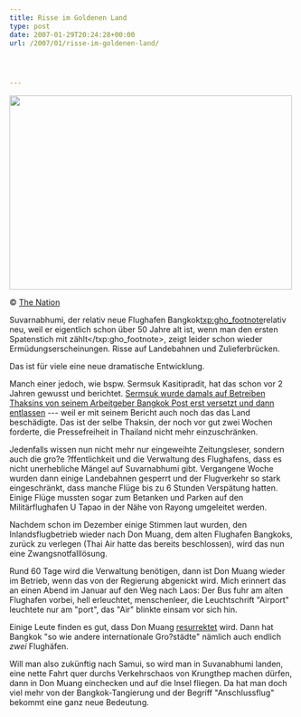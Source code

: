 ```yaml
---
title: Risse im Goldenen Land
type: post
date: 2007-01-29T20:24:28+00:00
url: /2007/01/risse-im-goldenen-land/




---
```

<div class="flickr">
  <img src="//die.schreibbloga.de/images/221.jpg" width="500" height="343" /></p>

  <p>
    &copy; <a href="http://nationmultimedia.com">The Nation</a>
  </p>
</div>

Suvarnabhumi, der relativ neue Flughafen Bangkok<txp:gho_footnote>relativ neu, weil er eigentlich schon über 50 Jahre alt ist, wenn man den ersten Spatenstich mit zählt</txp:gho_footnote>, zeigt leider schon wieder Ermüdungserscheinungen. Risse auf Landebahnen und Zulieferbrücken.

Das ist für viele eine neue dramatische Entwicklung.

Manch einer jedoch, wie bspw. Sermsuk Kasitipradit, hat das schon vor 2 Jahren gewusst und berichtet. [Sermsuk wurde damals auf Betreiben Thaksins von seinem Arbeitgeber Bangkok Post erst versetzt und dann entlassen][1] --- weil er mit seinem Bericht auch noch das das Land beschädigte. Das ist der selbe Thaksin, der noch vor gut zwei Wochen forderte, die Pressefreiheit in Thailand nicht mehr einzuschränken.

Jedenfalls wissen nun nicht mehr nur eingeweihte Zeitungsleser, sondern auch die gro?e ?ffentlichkeit und die Verwaltung des Flughafens, dass es nicht unerhebliche Mängel auf Suvarnabhumi gibt. Vergangene Woche wurden dann einige Landebahnen gesperrt und der Flugverkehr so stark eingeschränkt, dass manche Flüge bis zu 6 Stunden Verspätung hatten. Einige Flüge mussten sogar zum Betanken und Parken auf den Militärflughafen U Tapao in der Nähe von Rayong umgeleitet werden.

Nachdem schon im Dezember einige Stimmen laut wurden, den Inlandsflugbetrieb wieder nach Don Muang, dem alten Flughafen Bangkoks, zurück zu verlegen (Thai Air hatte das bereits beschlossen), wird das nun eine Zwangsnotfalllösung.

Rund 60 Tage wird die Verwaltung benötigen, dann ist Don Muang wieder im Betrieb, wenn das von der Regierung abgenickt wird. Mich erinnert das an einen Abend im Januar auf den Weg nach Laos: Der Bus fuhr am alten Flughafen vorbei, hell erleuchtet, menschenleer, die Leuchtschrift "Airport" leuchtete nur am "port", das "Air" blinkte einsam vor sich hin.

Einige Leute finden es gut, dass Don Muang [resurrektet][2] wird. Dann hat Bangkok "so wie andere internationale Gro?städte" nämlich auch endlich _zwei_ Flughäfen.

Will man also zukünftig nach Samui, so wird man in Suvanabhumi landen, eine nette Fahrt quer durchs Verkehrschaos von Krungthep machen dürfen, dann in Don Muang einchecken und auf die Insel fliegen. Da hat man doch viel mehr von der Bangkok-Tangierung und der Begriff "Anschlussflug" bekommt eine ganz neue Bedeutung.

 [1]: http://www.nationmultimedia.com/2007/01/28/national/national_30025294.php
 [2]: http://www.nationmultimedia.com/2007/01/30/headlines/headlines_30025475.php
